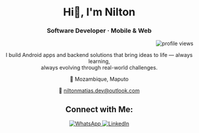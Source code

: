 <h1 align="center">Hi👋, I'm Nilton</h1>

<h3 align="center">Software Developer · Mobile & Web</h3>
<p align="end">
  <img src="https://visitor-badge.laobi.icu/badge?page_id=niltonmatias" alt="profile views" />
</p>


<p align="center">
  I build Android apps and backend solutions that bring ideas to life — always learning,<br>
  always evolving through real-world challenges.
</p>

<p align="center">📍 Mozambique, Maputo</p>
<p align="center">📧 <a href="mailto:niltonmatias.dev@outlook.com">niltonmatias.dev@outlook.com</a></p>



<h2 align="center">Connect with Me:</h2>

<p align="center">
  <a href="https://wa.me/258877740104" target="_blank">
    <img src="https://img.shields.io/badge/-Whatsapp-25D366?style=for-the-badge&logo=whatsapp&logoColor=white" alt="WhatsApp" />
  </a>
  <a href="https://www.linkedin.com/in/nilton-matias-nhanteme-8580aa366" target="_blank">
    <img src="https://img.shields.io/badge/-LinkedIn-0A66C2?style=for-the-badge&logo=linkedin&logoColor=white" alt="LinkedIn" />
  </a>
</p>
